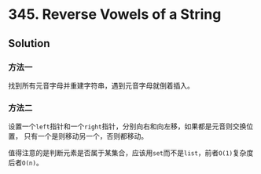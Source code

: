 # 345. Reverse Vowels of a String

## Solution

### 方法一

找到所有元音字母并重建字符串，遇到元音字母就倒着插入。

### 方法二

设置一个`left`指针和一个`right`指针，分别向右和向左移，如果都是元音则交换位置，
只有一个是则移动另一个，否则都移动。

值得注意的是判断元素是否属于某集合，应该用`set`而不是`list`，前者`O(1)`复杂度后者`O(n)`。